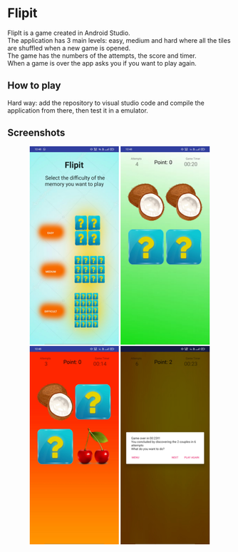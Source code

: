 # Flipit

FlipIt is a game created in Android Studio.  
The application has 3 main levels: easy, medium and hard where all the tiles are shuffled when a new game is opened.  
The game has the numbers of the attempts, the score and timer.  
When a game is over the app asks you if you want to play again.

## How to play



Hard way: add the repository to visual studio code and compile the application from there, then test it in a emulator.

## Screenshots

<p align="center">
  <img src='assets/screenshot/mainmenu2.jpg' alt='Main screen' width=200 />
  <img src='assets/screenshot/correct2.jpg' alt='Main screen' width=200  />
  <img src='assets/screenshot/wrong2.jpg' alt='Main screen' width=200 />
  <img src='assets/screenshot/end2.jpg' alt='End game' width=200 />
</p>
